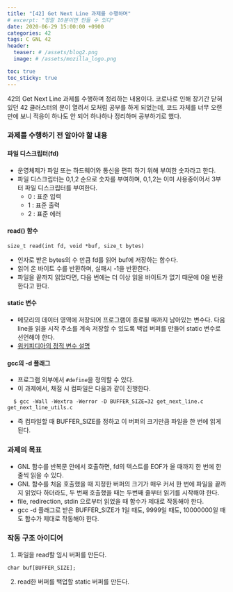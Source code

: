 ```yaml
---
title: "[42] Get Next Line 과제를 수행하며"
# excerpt: "정말 10분이면 만들 수 있다"
date: 2020-06-29 15:00:00 +0900
categories: 42
tags: C GNL 42
header:
  teaser: # /assets/blog2.png
  image: # /assets/mozilla_logo.png 

toc: true  
toc_sticky: true 
---
```


42의 Get Next Line 과제를 수행하며 정리하는 내용이다. 코로나로 인해 장기간 닫혀있던 42 클러스터의 문이 열려서 모처럼 공부를 하게 되었는데, 코드 자체를 너무 오랜만에 보니 적응이 하나도 안 되어 하나하나 정리하며 공부하기로 했다.

### 과제를 수행하기 전 알아야 할 내용
#### 파일 디스크립터(fd)
 * 운영체제가 파일 또는 하드웨어와 통신을 편히 하기 위해 부여한 숫자라고 한다.
 * 파일 디스크립터는 0,1,2 순으로 숫자를 부여하며, 0,1,2는 이미 사용중이어서 3부터 파일 디스크립터를 부여한다.
   * 0 : 표준 입력
   * 1 : 표준 출력
   * 2 : 표준 에러

#### read() 함수
```
size_t read(int fd, void *buf, size_t bytes)
```
 * 인자로 받은 bytes의 수 만큼 fd를 읽어 buf에 저장하는 함수다.
 * 읽어 온 바이트 수를 반환하며, 실패시 -1을 반환한다.
 * 파일을 끝까지 읽었다면, 다음 번에는 더 이상 읽을 바이트가 없기 때문에 0을 반환한다고 한다.

#### static 변수
  * 메모리의 데이터 영역에 저장되어 프로그램이 종료될 때까지 남아있는 변수다. 다음 line을 읽을 시작 주소를 계속 저장할 수 있도록 백업 버퍼를 만들어 static 변수로 선언해야 한다.
  * [위키피디아의 정적 변수 설명](https://ko.wikipedia.org/wiki/%EC%A0%95%EC%A0%81_%EB%B3%80%EC%88%98)

#### gcc의 -d 플래그
 * 프로그램 외부에서 `#define`을 정의할 수 있다.
 * 이 과제에서, 채점 시 컴파일은 다음과 같이 진행한다.
```
  $ gcc -Wall -Wextra -Werror -D BUFFER_SIZE=32 get_next_line.c get_next_line_utils.c
```
 * 즉 컴파일할 때 BUFFER_SIZE를 정하고 이 버퍼의 크기만큼 파일을 한 번에 읽게 된다.

### 과제의 목표
 * GNL 함수를 반복문 안에서 호출하면, fd의 텍스트를 EOF가 올 때까지 한 번에 한 줄씩 읽을 수 있다.
 * GNL 함수를 처음 호출했을 때 지정한 버퍼의 크기가 매우 커서 한 번에 파일을 끝까지 읽었다 하더라도, 두 번째 호출했을 때는 두번째 줄부터 읽기를 시작해야 한다.
 * file, redirection, stdin 으로부터 읽었을 때 함수가 제대로 작동해야 한다.
 * gcc -d 플래그로 받은 BUFFER_SIZE가 1일 때도, 9999일 때도, 10000000일 때도 함수가 제대로 작동해야 한다.

 ### 작동 구조 아이디어
  1. 파일을 read할 임시 버퍼를 만든다.
```
char buf[BUFFER_SIZE];
```
  2.  read한 버퍼를 백업할 static 버퍼를 만든다.